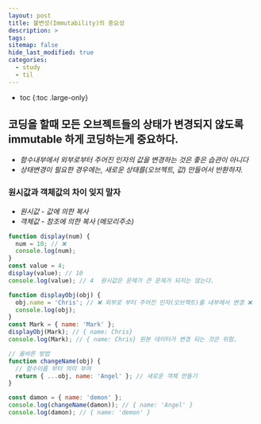 ```yaml
---
layout: post
title: 불변성(Immutability)의 중요성
description: >
tags:
sitemap: false
hide_last_modified: true
categories:
  - study
  - til
---
```


* toc
{:toc .large-only}

## 코딩을 할때 모든 오브젝트들의 상태가 변경되지 않도록 immutable 하게 코딩하는게 중요하다.

- *함수내부에서 외부로부터 주어진 인자의 값을 변경하는 것은 좋은 습관이 아니다*
- *상태변경이 필요한 경우에는, 새로운 상태를(오브젝트, 값) 만들어서 반환하자.*


###  원시값과 객체값의 차이 잊지 말자
- *원시값 - 값에 의한 복사*
- *객체값 - 참조에 의한 복사 (메모리주소)*

```jsx
function display(num) {
  num = 10; // ❌
  console.log(num);
}
const value = 4;
display(value); // 10
console.log(value); // 4  원시값은 문제가 큰 문제가 되지는 않는다.
```

```jsx
function displayObj(obj) {
  obj.name = 'Chris'; // ❌ 외부로 부터 주어진 인자(오브젝트)를 내부에서 변경 ❌
  console.log(obj);
}
const Mark = { name: 'Mark' };
displayObj(Mark); // { name: Chris}
console.log(Mark); // { name: Chris} 원본 데이터가 변경 되는 것은 위험.
```

```jsx
// 올바른 방법
function changeName(obj) {
  // 함수이름 부터 의미 부여
  return { ...obj, name: 'Angel' }; // 새로운 객체 만들기
}

const damon = { name: 'demon' };
console.log(changeName(damon)); // { name: 'Angel' }
console.log(damon); // { name: 'demon' }
```

